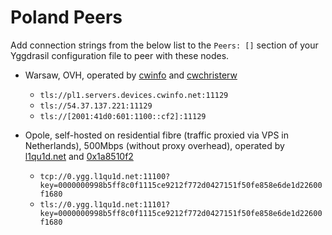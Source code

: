 # Poland Peers

Add connection strings from the below list to the `Peers: []` section of your
Yggdrasil configuration file to peer with these nodes.

* Warsaw, OVH, operated by [cwinfo](https://cwinfo.net) and [cwchristerw](https://christerwaren.fi)
  * `tls://pl1.servers.devices.cwinfo.net:11129`
  * `tls://54.37.137.221:11129`
  * `tls://[2001:41d0:601:1100::cf2]:11129`

* Opole, self-hosted on residential fibre (traffic proxied via VPS in Netherlands), 500Mbps (without proxy overhead), operated by [l1qu1d.net](https://l1qu1d.net) and [0x1a8510f2](https://0x1a8510f2.space)
  * `tcp://0.ygg.l1qu1d.net:11100?key=0000000998b5ff8c0f1115ce9212f772d0427151f50fe858e6de1d22600f1680`
  * `tls://0.ygg.l1qu1d.net:11101?key=0000000998b5ff8c0f1115ce9212f772d0427151f50fe858e6de1d22600f1680`
